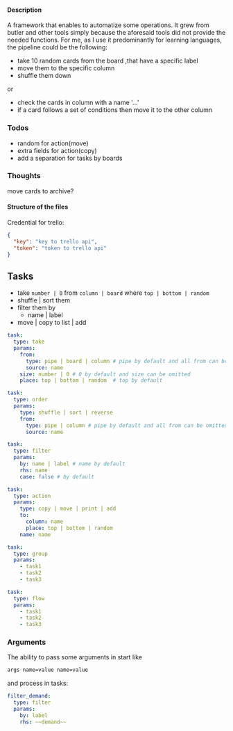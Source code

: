 #### Description

A framework that enables to automatize some operations.
It grew from butler and other tools simply because the aforesaid tools did not provide the needed functions.
For me, as I use it predominantly for learning languages, the pipeline could be the following:

- take 10 random cards from the board ,that have a specific label
- move them to the specific column
- shuffle them down

or

- check the cards in column with a name '...'
- if a card follows a set of conditions then move it to the other column

### Todos

- random for action(move)
- extra fields for action(copy)
- add a separation for tasks by boards

### Thoughts

move cards to archive?

#### Structure of the files

Credential for trello:

```json
{
  "key": "key to trello api", 
  "token": "token to trello api"
}
```

## Tasks

- take `number | 0` from `column | board` where `top | bottom | random`
- shuffle | sort them
- filter them by
  - name | label
- move | copy to list | add

```yaml
task:
  type: take
  params:
    from:
      type: pipe | board | column # pipe by default and all from can be omitted
      source: name
    size: number | 0 # 0 by default and size can be omitted
    place: top | bottom | random  # top by default

task:
  type: order
  params:
    type: shuffle | sort | reverse
    from:
      type: pipe | column # pipe by default and all from can be omitted
      source: name

task: 
  type: filter
  params:
    by: name | label # name by default
    rhs: name
    case: false # by default  

task:
  type: action
  params:
    type: copy | move | print | add
    to: 
      column: name
      place: top | bottom | random 
    name: name

task:
  type: group
  params:
    - task1      
    - task2      
    - task3

task:
  type: flow
  params:
    - task1      
    - task2      
    - task3       
```

### Arguments

The ability to pass some arguments in start like

```bash
args name=value name=value 
```

and process in tasks:

```yaml
filter_demand:
  type: filter
  params:
    by: label
    rhs: ~~demand~~

```
